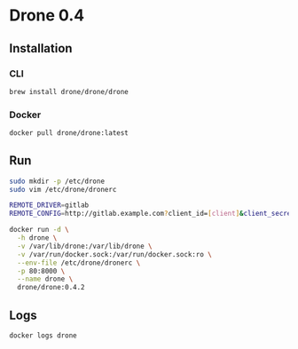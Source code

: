 # Drone 0.4

## Installation

### CLI

```sh
brew install drone/drone/drone
```

### Docker

```sh
docker pull drone/drone:latest
```

## Run

```sh
sudo mkdir -p /etc/drone
sudo vim /etc/drone/dronerc

REMOTE_DRIVER=gitlab
REMOTE_CONFIG=http://gitlab.example.com?client_id=[client]&client_secret=[secret]
```

```sh
docker run -d \
  -h drone \
  -v /var/lib/drone:/var/lib/drone \
  -v /var/run/docker.sock:/var/run/docker.sock:ro \
  --env-file /etc/drone/dronerc \
  -p 80:8000 \
  --name drone \
  drone/drone:0.4.2
```

## Logs

```sh
docker logs drone
```
